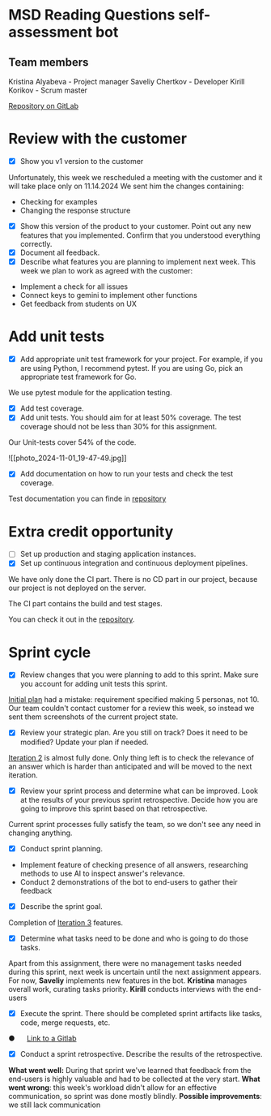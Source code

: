 # MSD Reading Questions self-assessment bot
## Team members
Kristina Alyabeva - Project manager
Saveliy Chertkov - Developer
Kirill Korikov - Scrum master

[Repository on GitLab](https://gitlab.pg.innopolis.university/k.korikov/iu_rq_self_assessment_bot)
# Review with the customer

- [x] Show you v1 version to the customer

Unfortunately, this week we rescheduled a meeting with the customer and it will take place only on 11.14.2024
We sent him the changes containing: 
- Checking for examples 
- Changing the response structure

- [x] Show this version of the product to your customer. Point out any new features that you implemented. Confirm that you understood everything correctly. 
- [x] Document all feedback. 
- [x] Describe what features you are planning to implement next week.
This week we plan to work as agreed with the customer:
- Implement a check for all issues
- Connect keys to gemini to implement other functions
- Get feedback from students on UX
# Add unit tests

- [x] Add appropriate unit test framework for your project. For example, if you are using Python, I recommend pytest. If you are using Go, pick an appropriate test framework for Go. 

We use pytest module for the application testing. 

- [x] Add test coverage. 
- [x] Add unit tests. You should aim for at least 50% coverage. The test coverage should not be less than 30% for this assignment. 

Our Unit-tests cover 54% of the code.

![[photo_2024-11-01_19-47-49.jpg]]
- [x] Add documentation on how to run your tests and check the test coverage.

Test documentation you can finde in [repository](https://gitlab.pg.innopolis.university/k.korikov/iu_rq_self_assessment_bot/-/blob/main/IT%20Prod%20Assignments/Assignment_5/Test_Documentation.md)
# Extra credit opportunity

- [ ] Set up production and staging application instances. 
- [x] Set up continuous integration and continuous deployment pipelines.

We have only done the CI part.
There is no CD part in our project, because our project is not deployed on the server.

The CI part contains the build and test stages. 

You can check it out in the [repository](https://gitlab.pg.innopolis.university/k.korikov/iu_rq_self_assessment_bot/-/blob/main/.gitlab-ci.yml).
# Sprint cycle

- [x] Review changes that you were planning to add to this sprint. Make sure you account for adding unit tests this sprint. 

[Initial plan](https://gitlab.pg.innopolis.university/k.korikov/iu_rq_self_assessment_bot/-/blob/main/IT%20Prod%20Assignments/Assignment_4/Assignment%204.md?ref_type=heads) had a mistake: requirement specified making 5 personas, not 10.
Our team couldn't contact customer for a review this week, so instead we sent them screenshots of the current project state.

- [x] Review your strategic plan. Are you still on track? Does it need to be modified? Update your plan if needed. 

[Iteration 2](https://gitlab.pg.innopolis.university/k.korikov/iu_rq_self_assessment_bot/-/blob/main/IT%20Prod%20Assignments/Assignment_2/Assignment_2.pdf?ref_type=heads) is almost fully done. Only thing left is to check the relevance of an answer which is harder than anticipated and will be moved to the next iteration.

- [x] Review your sprint process and determine what can be improved. Look at the results of your previous sprint retrospective. Decide how you are going to improve this sprint based on that retrospective. 

Current sprint processes fully satisfy the team, so we don't see any need in changing anything.

- [x] Conduct sprint planning. 

- Implement feature of checking presence of all answers, researching methods to use AI to inspect answer's relevance.
- Conduct 2 demonstrations of the bot to end-users to gather their feedback

- [x] Describe the sprint goal. 

Completion of [Iteration 3](https://gitlab.pg.innopolis.university/k.korikov/iu_rq_self_assessment_bot/-/blob/main/IT%20Prod%20Assignments/Assignment_2/Assignment_2.pdf?ref_type=heads) features.

- [x] Determine what tasks need to be done and who is going to do those tasks. 

Apart from this assignment, there were no management tasks needed during this sprint, next week is uncertain until the next assignment appears.
For now, **Saveliy** implements new features in the bot.
**Kristina** manages overall work, curating tasks priority.
**Kirill** conducts interviews with the end-users

- [x] Execute the sprint. There should be completed sprint artifacts like tasks, code, merge requests, etc. 

●      [Link to a Gitlab](https://gitlab.pg.innopolis.university/k.korikov/iu_rq_self_assessment_bot) 

- [x] Conduct a sprint retrospective. Describe the results of the retrospective.

**What went well:** During that sprint we've learned that feedback from the end-users is highly valuable and had to be collected at the very start.
**What went wrong**: this week's workload didn't allow for an effective communication, so sprint was done mostly blindly.
**Possible improvements**: we still lack communication